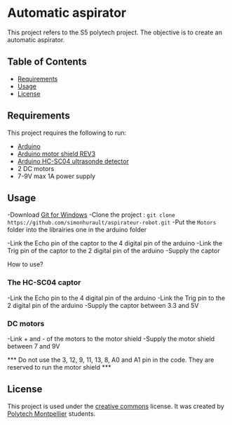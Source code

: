 # Automatic aspirator

This project refers to the S5 polytech project. The objective is to create an automatic aspirator.


## Table of Contents

  * [Requirements](#requirements)
  * [Usage](#usage)
  * [License](#license)


## Requirements

This project requires the following to run:

  * [Arduino](https://www.arduino.cc/)
  * [Arduino motor shield REV3](https://store.arduino.cc/arduino-motor-shield-rev3)
  * [Arduino HC-SC04 ultrasonde detector](https://www.gotronic.fr/art-module-de-detection-us-hc-sr04-20912.htm)
  * 2 DC motors
  * 7-9V max 1A power supply
  
  
## Usage

-Download [Git for Windows](https://gitforwindows.org/)
-Clone the project : ``git clone https://github.com/simonhurault/aspirateur-robot.git``
-Put the ``Motors`` folder into the librairies one in the arduino folder

-Link the Echo pin of the captor to the 4 digital pin of the arduino
-Link the Trig pin of the captor to the 2 digital pin of the arduino
-Supply the captor


How to use?

### The HC-SC04 captor

-Link the Echo pin to the 4 digital pin of the arduino
-Link the Trig pin to the 2 digital pin of the arduino
-Supply the captor between 3.3 and 5V

### DC motors

-Link + and - of the motors to the motor shield
-Supply the motor shield between 7 and 9V

*** Do not use the 3, 12, 9, 11, 13, 8, A0 and A1 pin in the code. They are reserved to run the motor shield ***


## License


This project is used under the [creative commons](https://creativecommons.org/licenses/by-nc-sa/2.5/deed.fr) license.
It was created by [Polytech Montpellier](https://www.polytech.umontpellier.fr/) students.